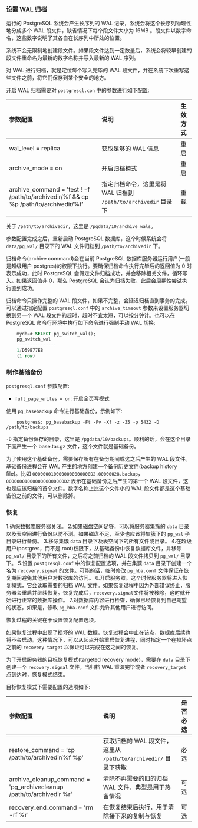 
### 设置 WAL 归档

运行的 PostgreSQL 系统会产生长序列的 WAL 记录，系统会将这个长序列物理性地分成多个 WAL 段文件，缺省情况下每个段文件大小为 16MB 。段文件以数字命名，这些数字说明了其各自在长序列中所处的位置。

系统不会无限制地创建段文件。如果段文件达到一定数量后，系统会将较早创建的段文件重命名为最新的数字名称并写入最新的 WAL 序列。

对 WAL 进行归档，就是定位每个写入完毕的 WAL 段文件，并在系统下次重写这些文件之前，将它们保存到某个安全的地方。

开启 WAL 归档需要对 `postgresql.con` 中的参数进行如下配置:

| 参数配置 | 说明 | 生效方式 |
|:--------|:-----|:--------|
| wal_level = replica | 获取足够的 WAL 信息 | 重启 |
| archive_mode = on | 开启归档模式 | 重启 |
| archive_command = 'test ! -f /path/to/archivedir/%f && cp %p /path/to/archivedir/%f' | 指定归档命令，这里是将 WAL 归档到 `/path/to/archivedir` 目录下 | 重载 |

关于 `/path/to/archivedir`，这里是 `/pgdata/10/archive_wals`。

参数配置完成之后，重新启动 PostgreSQL 数据库，这个时候系统会将 `data/pg_wal/` 目录下的 WAL 文件归档到 `/path/to/archivedir` 下。

归档命令(archive command)会在当前 PostgreSQL 数据库服务器运行用户(一般是超级用户 postgres)的权限下执行。要确保归档命令执行完毕后的返回值为 0 时表示成功，此时 PostgreSQL 会假定文件归档成功，并会移除相关文件，循环写入。如果返回值非 0，那么 PostgreSQL 会认为归档失败，此后会周期性尝试执行直到成功。

归档命令只操作完整的 WAL 段文件，如果不完整，会延迟归档直到事务的完成。可以通过指定配置 `postgresql.conf` 中的 `archive_timeout` 参数来设置服务器切换到另一个 WAL 段文件的超时，超时不宜太短，可以按分钟计。也可以在 PostgreSQL 命令行环境中执行如下命令进行强制手动 WAL 切换:
```sql
    mydb=# SELECT pg_switch_wal();
    pg_switch_wal 
    ---------------
    1/D59B77E8
    (1 row)
```


### 制作基础备份

`postgresql.conf` 参数配置:
* `full_page_writes = on`: 开启全页写模式

使用 `pg_basebackup` 命令进行基础备份，示例如下:
```shell
    postgres$: pg_basebackup -Ft -Pv -Xf -z -Z5 -p 5432 -D /path/to/backups
```
`-D` 指定备份保存的目录，这里是 `/pgdata/10/backups`。顺利的话，会在这个目录下面产生一个 base.tar.gz 文件，这个文件就是基础备份。

为了使用这个基础备份，需要保存所有在备份期间或这之后产生的 WAL 段文件。基础备份进程会在 WAL 产生的地方创建一个备份历史文件(backup history file)。比如 `0000000100000000000000D2.00000028.backup`，`0000000100000000000000D2` 表示在基础备份之后产生的第一个 WAL 段文件，这也是应该归档的首个文件。数字名称上比这个文件小的 WAL 段文件都是这个基础备份之前的文件，可以删除掉。


### 恢复

1.确保数据库服务器关闭。
2.如果磁盘空间足够，可以将服务器集簇的 `data` 目录以及表空间进行备份以防不测。如果磁盘不足，至少也应该将集簇下的 `pg_wal` 子目录进行备份。
3.移除集簇 `data` 目录下及表空间下的所有文件或目录。
4.在超级用户(postgres，而不是 root)权限下，从基础备份中恢复数据库文件，并移除 `pg_wal/` 目录下的所有文件，之后将之前归档的 WAL 段文件拷贝到 `pg_wal/` 目录下。
5.设置 `postgresql.conf` 中的恢复配置选项，并在集簇 `data` 目录下创建一个名为 `recovery.signal` 的文件。可能的话，临时修改 `pg_hba.conf` 文件保证在恢复期间避免其他用户对数据库的访问。
6.开启服务器。这个时候服务器将进入恢复模式，它会读取需要的归档 WAL 文件。如果恢复过程中因为外部错误终止，服务器会重启并继续恢复。恢复完成后，`recovery.signal`文件将被移除，这时就开始进行正常的数据库操作。
7.对数据库内容进行检查，确保已经恢复到自己期望的状态。如果是，修改 `pg_hba.conf` 文件允许其他用户进行访问。

恢复过程的关键在于设置恢复配置选项。

如果恢复过程中出现了损坏的 WAL 数据，恢复过程会中止在该点，数据库后续也将不会启动。这种情况下，可以从起点开始重启恢复进程，同时指定一个在损坏点之前的 `recovery target` 以保证可以完成在这之间的恢复。

为了开启服务器的目标恢复模式(targeted recovery mode)，需要在 `data` 目录下创建一个 `recovery.signal` 文件。当归档 WAL 重演完毕或者 `recovery_target` 点到达时，恢复模式结束。

目标恢复模式下需要配置的选项如下:

| 参数配置 | 说明 | 是否必选 |
|:--------|:-----|:--------|
| restore_command = 'cp /path/to/archivedir/%f %p' | 获取归档的 WAL 段文件，这里从 `/path/to/archivedir/` 目录下获取 | 必选 |
| archive_cleanup_command = 'pg_archivecleanup /path/to/archivedir %r' | 清除不再需要的旧的归档 WAL 文件，典型是用于热备情况 | 可选 |
| recovery_end_command = 'rm -rf %r' | 在恢复结束后执行，用于清除接下来的复制与恢复 | 可选 |
